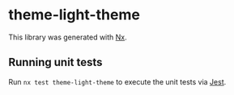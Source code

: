 # theme-light-theme

This library was generated with [Nx](https://nx.dev).

## Running unit tests

Run `nx test theme-light-theme` to execute the unit tests via [Jest](https://jestjs.io).
